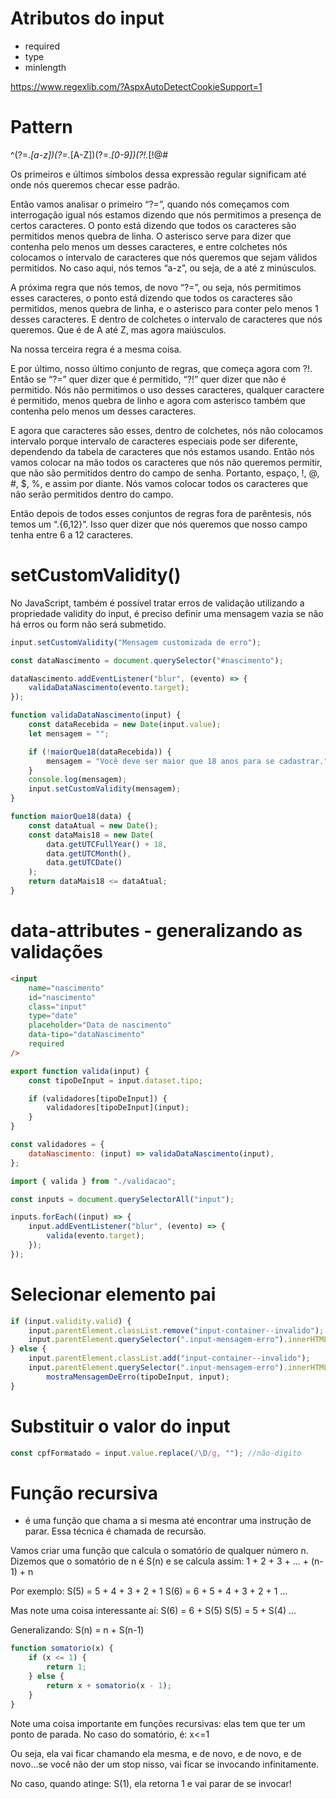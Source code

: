 # Atributos do input

- required
- type
- minlength

https://www.regexlib.com/?AspxAutoDetectCookieSupport=1

# Pattern

^(?=._[a-z])(?=._[A-Z])(?=._[0-9])(?!._[!@#$%^&*]).{6,12}$

Os primeiros e últimos símbolos dessa expressão regular significam até onde nós queremos checar esse padrão.

Então vamos analisar o primeiro “?=”, quando nós começamos com interrogação igual nós estamos dizendo que nós permitimos a presença de certos caracteres. O ponto está dizendo que todos os caracteres são permitidos menos quebra de linha. O asterisco serve para dizer que contenha pelo menos um desses caracteres, e entre colchetes nós colocamos o intervalo de caracteres que nós queremos que sejam válidos permitidos. No caso aqui, nós temos “a-z”, ou seja, de a até z minúsculos.

A próxima regra que nós temos, de novo “?=”, ou seja, nós permitimos esses caracteres, o ponto está dizendo que todos os caracteres são permitidos, menos quebra de linha, e o asterisco para conter pelo menos 1 desses caracteres. E dentro de colchetes o intervalo de caracteres que nós queremos. Que é de A até Z, mas agora maiúsculos.

Na nossa terceira regra é a mesma coisa.

E por último, nosso último conjunto de regras, que começa agora com ?!. Então se “?=” quer dizer que é permitido, “?!” quer dizer que não é permitido. Nós não permitimos o uso desses caracteres, qualquer caractere é permitido, menos quebra de linho e agora com asterisco também que contenha pelo menos um desses caracteres.

E agora que caracteres são esses, dentro de colchetes, nós não colocamos intervalo porque intervalo de caracteres especiais pode ser diferente, dependendo da tabela de caracteres que nós estamos usando. Então nós vamos colocar na mão todos os caracteres que nós não queremos permitir, que não são permitidos dentro do campo de senha. Portanto, espaço, !, @, #, $, %, e assim por diante. Nós vamos colocar todos os caracteres que não serão permitidos dentro do campo.

Então depois de todos esses conjuntos de regras fora de parêntesis, nós temos um “.{6,12}”. Isso quer dizer que nós queremos que nosso campo tenha entre 6 a 12 caracteres.

# setCustomValidity()

No JavaScript, também é possível tratar erros de validação utilizando a propriedade validity do input, é preciso definir uma mensagem vazia se não há erros ou form não será submetido.

```js
input.setCustomValidity("Mensagem customizada de erro");
```

```js
const dataNascimento = document.querySelector("#nascimento");

dataNascimento.addEventListener("blur", (evento) => {
	validaDataNascimento(evento.target);
});

function validaDataNascimento(input) {
	const dataRecebida = new Date(input.value);
	let mensagem = "";

	if (!maiorQue18(dataRecebida)) {
		mensagem = "Você deve ser maior que 18 anos para se cadastrar.";
	}
	console.log(mensagem);
	input.setCustomValidity(mensagem);
}

function maiorQue18(data) {
	const dataAtual = new Date();
	const dataMais18 = new Date(
		data.getUTCFullYear() + 18,
		data.getUTCMonth(),
		data.getUTCDate()
	);
	return dataMais18 <= dataAtual;
}
```

# data-attributes - generalizando as validações

```html
<input
	name="nascimento"
	id="nascimento"
	class="input"
	type="date"
	placeholder="Data de nascimento"
	data-tipo="dataNascimento"
	required
/>
```

```js
export function valida(input) {
	const tipoDeInput = input.dataset.tipo;

	if (validadores[tipoDeInput]) {
		validadores[tipoDeInput](input);
	}
}
```

```js
const validadores = {
	dataNascimento: (input) => validaDataNascimento(input),
};

import { valida } from "./validacao";

const inputs = document.querySelectorAll("input");

inputs.forEach((input) => {
	input.addEventListener("blur", (evento) => {
		valida(evento.target);
	});
});
```

# Selecionar elemento pai

```js
if (input.validity.valid) {
	input.parentElement.classList.remove("input-container--invalido");
	input.parentElement.querySelector(".input-mensagem-erro").innerHTML = "";
} else {
	input.parentElement.classList.add("input-container--invalido");
	input.parentElement.querySelector(".input-mensagem-erro").innerHTML =
		mostraMensagemDeErro(tipoDeInput, input);
}
```

# Substituir o valor do input

```js
const cpfFormatado = input.value.replace(/\D/g, ""); //não-digito
```

# Função recursiva

- é uma função que chama a si mesma até encontrar uma instrução de parar. Essa técnica é chamada de recursão.

Vamos criar uma função que calcula o somatório de qualquer número n.
Dizemos que o somatório de n é S(n) e se calcula assim: 1 + 2 + 3 + ... + (n-1) + n

Por exemplo:
S(5) = 5 + 4 + 3 + 2 + 1
S(6) = 6 + 5 + 4 + 3 + 2 + 1
...

Mas note uma coisa interessante aí:
S(6) = 6 + S(5)
S(5) = 5 + S(4)
...

Generalizando:
S(n) = n + S(n-1)

```js
function somatorio(x) {
	if (x <= 1) {
		return 1;
	} else {
		return x + somatorio(x - 1);
	}
}
```

Note uma coisa importante em funções recursivas: elas tem que ter um ponto de parada.
No caso do somatório, é: x<=1

Ou seja, ela vai ficar chamando ela mesma, e de novo, e de novo, e de novo...se você não der um stop nisso, vai ficar se invocando infinitamente.

No caso, quando atinge: S(1), ela retorna 1 e vai parar de se invocar!

